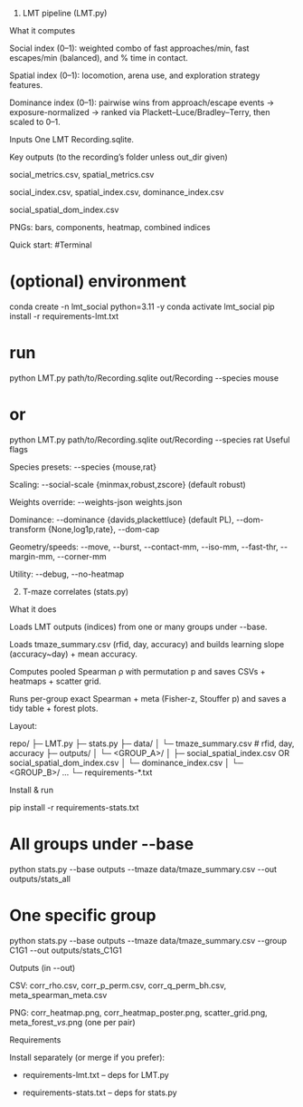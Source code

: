 1) LMT pipeline (LMT.py)

What it computes

Social index (0–1): weighted combo of fast approaches/min, fast escapes/min (balanced), and % time in contact.

Spatial index (0–1): locomotion, arena use, and exploration strategy features.

Dominance index (0–1): pairwise wins from approach/escape events → exposure-normalized → ranked via Plackett–Luce/Bradley–Terry, then scaled to 0–1.

Inputs
One LMT Recording.sqlite.

Key outputs (to the recording’s folder unless out_dir given)

social_metrics.csv, spatial_metrics.csv

social_index.csv, spatial_index.csv, dominance_index.csv

social_spatial_dom_index.csv

PNGs: bars, components, heatmap, combined indices

Quick start:
#Terminal
# (optional) environment
conda create -n lmt_social python=3.11 -y
conda activate lmt_social
pip install -r requirements-lmt.txt

# run
python LMT.py path/to/Recording.sqlite out/Recording --species mouse
# or
python LMT.py path/to/Recording.sqlite out/Recording --species rat
Useful flags

Species presets: --species {mouse,rat}

Scaling: --social-scale {minmax,robust,zscore} (default robust)

Weights override: --weights-json weights.json

Dominance: --dominance {davids,plackettluce} (default PL), --dom-transform {None,log1p,rate}, --dom-cap <float>

Geometry/speeds: --move, --burst, --contact-mm, --iso-mm, --fast-thr, --margin-mm, --corner-mm

Utility: --debug, --no-heatmap

2) T-maze correlates (stats.py)

What it does

Loads LMT outputs (indices) from one or many groups under --base.

Loads tmaze_summary.csv (rfid, day, accuracy) and builds learning slope (accuracy~day) + mean accuracy.

Computes pooled Spearman ρ with permutation p and saves CSVs + heatmaps + scatter grid.

Runs per-group exact Spearman + meta (Fisher-z, Stouffer p) and saves a tidy table + forest plots.

Layout:

repo/
├─ LMT.py
├─ stats.py
├─ data/
│  └─ tmaze_summary.csv        # rfid, day, accuracy
├─ outputs/
│  └─ <GROUP_A>/
│      ├─ social_spatial_index.csv  OR  social_spatial_dom_index.csv
│      └─ dominance_index.csv
│  └─ <GROUP_B>/ ...
└─ requirements-*.txt

Install & run

pip install -r requirements-stats.txt

# All groups under --base
python stats.py --base outputs --tmaze data/tmaze_summary.csv --out outputs/stats_all

# One specific group
python stats.py --base outputs --tmaze data/tmaze_summary.csv --group C1G1 --out outputs/stats_C1G1

Outputs (in --out)

CSV: corr_rho.csv, corr_p_perm.csv, corr_q_perm_bh.csv, meta_spearman_meta.csv

PNG: corr_heatmap.png, corr_heatmap_poster.png, scatter_grid.png,
meta_forest_<Y>_vs_<X>.png (one per pair)

Requirements

Install separately (or merge if you prefer):

- requirements-lmt.txt – deps for LMT.py

- requirements-stats.txt – deps for stats.py
